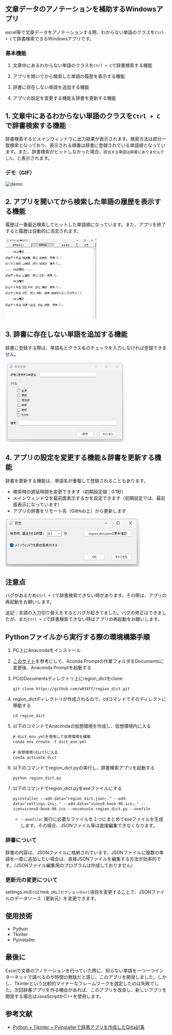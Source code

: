 ## 文章データのアノテーションを補助するWindowsアプリ

excel等で文章データをアノテーションする際、わからない単語のクラスを`Ctrl + C`で辞書検索できるWindowsアプリです。

### 基本機能

1. 文章中にあるわからない単語のクラスを`Ctrl + C`で辞書検索する機能

2. アプリを開いてから検索した単語の履歴を表示する機能

3. 辞書に存在しない単語を追加する機能

4. アプリの設定を変更する機能＆辞書を更新する機能

## 1. 文章中にあるわからない単語のクラスを`Ctrl + C`で辞書検索する機能

辞書検索するとメインウィンドウに出力結果が表示されます。検索方法は部分一致検索となっており、表示される順番は辞書に登録されている単語順となっています。また、辞書検索がヒットしなかった場合、`該当する単語は辞書にありませんでした。`と表示されます。

### デモ（GIF）
<img src="images/demo.gif" alt="demo" height="400" />

## 2. アプリを開いてから検索した単語の履歴を表示する機能

履歴は一番最近検索してヒットした単語順になっています。また、アプリを終了すると履歴は自動的に消去されます。

<img src="images/search.png" alt="search" height="250" />

## 3. 辞書に存在しない単語を追加する機能

辞書に登録する際は、単語名とクラス名のチェックを入力しなければ登録できません。

<img src="images/register.png" alt="register" height="250" />

## 4. アプリの設定を変更する機能＆辞書を更新する機能

辞書を更新する機能は、単語名が重複して登録されることもあります。

- 検索時の遅延時間を変更できます（初期設定値：0.1秒）
- メインウィンドウを最前面表示するかを設定できます（初期設定では、最前面表示になっています）
- アプリの辞書をリモート先（GitHub上）から更新します

<img src="images/setting.png" alt="setting" height="150" />

## 注意点

バグがあるため`Ctrl + C`で辞書検索できない時があります。その際は、アプリの再起動をお願いします。

追記：言語の入力切り替えをするとバグが起きてました。バグの修正はできましたが、まだ`Ctrl + C`で辞書検索できない時はアプリの再起動をお願いします。

## Pythonファイルから実行する際の環境構築手順

1. PC上にAnacondaをインストール

2. [このサイト](https://lozeymn.hatenablog.com/entry/python4)を参考にして、Aconda Promptの作業フォルダをDocumentsに変更後、Anaconda Promptを起動する

3. PCのDocumentsディレクトリ上にregion_dictをclone

    ```
    git clone https://github.com/w034ff/region_dict.git
    ```

4. region_dictディレクトリが作成されるので、cdコマンドでそのディレクトに移動する

    ```
    cd region_dict
    ```

5. 以下のコマンドでAnacondaの仮想環境を作成し、仮想環境内に入る

    ```
    # dict_env.ymlを使用して仮想環境を構築
    conda env create -f dict_env.yml

    # 仮想環境(dict)に入る
    conda activate dict
    ```

6. 以下のコマンドでregion_dict.pyの実行し、辞書検索アプリを起動する

    ```
    python region_dict.py
    ```

7. 以下のコマンドでregion_dict.pyをexeファイルにする

    ```
    pyinstaller --add-data="region_dict.json;." --add-data="settings.ini;." --add-data="icons8-book-96.ico;." --icon=icons8-book-96.ico --noconsole region_dict.py --onefile 
    ```

    - `--onefile`: 実行に必要なファイルを１つにまとめてexeファイルを生成します。その場合、JSONファイル等は直接編集できなくなります。

### 辞書について

辞書の内容は、JSONファイルに格納されています。JSONファイルに複数の単語を一度に追加したい場合は、直接JSONファイルを編集する方法が効率的です。（JSONファイル編集用のプログラムは作成しておりません）

### 更新元の変更について

settings.iniの`[GITHUB_URL]セクションのurl`項目を変更することで、JSONファイルのデータソース（更新元）を変更できます。

## 使用技術

- Python
- Tkinter
- Pyinstaller

## 最後に

Excelで文章のアノテーションを行っていた際に、知らない単語を一つ一つインターネットで調べるのが時間の無駄だと感じ、このアプリを開発しました。しかし、Tkinterという比較的マイナーなフレームワークを選定したのは失敗でした。次回辞書アプリを作る機会があれば、このアプリを改良し、新しいアプリを開発する場合はJavaScriptかC++を使用します。

## 参考文献

- [Python + Tikinter + Pyinstallerで辞書アプリを作成したQiita記事](https://qiita.com/youwht/items/7f5686a30eed16864954)